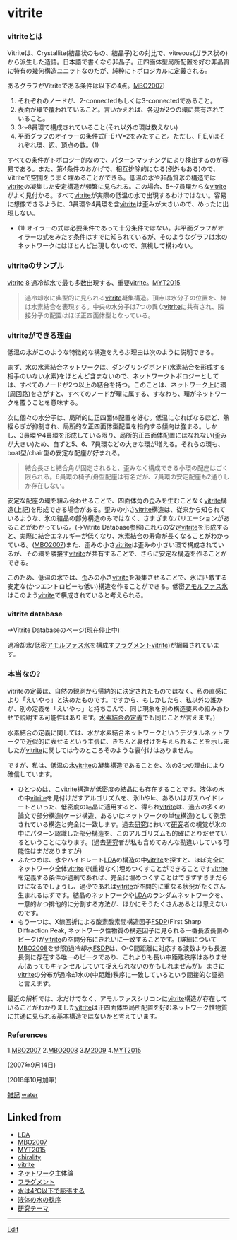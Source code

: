 # vitrite

### vitriteとは

Vitriteは、Crystallite(結晶状のもの、結晶子)との対比で、vitreous(ガラス状の)から派生した造語。日本語で書くなら非晶子。正四面体型局所配置を好む非晶質に特有の幾何構造ユニットなのだが、純粋にトポロジカルに定義される。

あるグラフがVitriteである条件は以下の4点。[MBO2007](MBO2007.md))


1. それぞれのノードが、2-connectedもしくは3-connectedであること。
2. 表面が環で覆われていること。言いかえれば、各辺が2つの環に共有されていること。
3. 3～8員環で構成されていること(それ以外の環は数えない)
4. 平面グラフのオイラーの条件式F-E+V=2をみたすこと。ただし、F,E,Vはそれぞれ環、辺、頂点の数。(1)



すべての条件がトポロジー的なので、パターンマッチングにより検出するのが容易である。また、第4条件のおかげで、相互排除的になる(例外もある)ので、Vitriteで空間をうまく埋めることができる。低温の水や非晶質氷の構造では[vitrite](vitrite.md)の凝集した安定構造が頻繁に見られる。この場合、5～7員環からな[vitrite](vitrite.md)がよく見付かる。すべて[vitrite](vitrite.md)が実際の低温の水で出現するわけではない。容易に想像できるように、3員環や4員環を含[vitrite](vitrite.md)は歪みが大きいので、めったに出現しない。




* (1) オイラーの式は必要条件であって十分条件ではない。非平面グラフがオイラーの式をみたす条件はすでに知られているが、そのようなグラフは水のネットワークにはほとんど出現しないので、無視して構わない。

### vitriteのサンプル

[](https://gyazo.com/60f0c09bd8ac58a62c071c42fc04b024)

[vitrite](vitrite.md) [8](8.md) 過冷却水で最も多数出現する、重要[vitrite](vitrite.md)。[MYT2015](MYT2015.md)

[](https://gyazo.com/3c0f4f7c13b56a391996eb6925c739e4)



>過冷却水に典型的に見られる[vitrite](vitrite.md)凝集構造。頂点は水分子の位置を、棒は水素結合を表現する。中央の水分子は7つの異な[vitrite](vitrite.md)に共有され、隣接分子の配置はほぼ正四面体型となっている。



### vitriteができる理由

低温の水がこのような特徴的な構造をえらぶ理由は次のように説明できる。

まず、水の水素結合ネットワークは、ダングリングボンド(水素結合を形成する相手のいない水素)をほとんど含まないので、ネットワークトポロジーとしては、すべてのノードが2つ以上の結合を持つ。このことは、ネットワーク上に環(周回路)をさがすと、すべてのノードが環に属する、すなわち、環がネットワークを覆うことを意味する。

次に個々の水分子は、局所的に正四面体配置を好む。低温になればなるほど、熱揺らぎが抑制され、局所的な正四面体型配置を指向する傾向は強まる。しかし、3員環や4員環を形成している限り、局所的正四面体配置にはなれない(歪みが大きい)ため、自ずと5、6、7員環などの大きな環が増える。それらの環も、boat型/chair型の安定な配座が好まれる。

[](https://gyazo.com/6c0a8ca297357557361a2456a2533653)



>結合長さと結合角が固定されると、歪みなく構成できる小環の配座はごく限られる。6員環の椅子/舟型配座は有名だが、7員環の安定配座も2通りしか存在しない。



安定な配座の環を組み合わせることで、四面体角の歪みを生むことなく[vitrite](vitrite.md)構造(上記)を形成できる場合がある。歪みの小さ[vitrite](vitrite.md)構造は、従来から知られているような、氷の結晶の部分構造のみではなく、さまざまなバリエーションがあることがわかっている。(→Vitrite Database参照)これらの安定[vitrite](vitrite.md)を形成すると、実際に結合エネルギーが低くなり、水素結合の寿命が長くなることがわかっている。([MBO2007](MBO2007.md))また、歪みの小さ[vitrite](vitrite.md)は歪みの小さい環で構成されているが、その環を隣接す[vitrite](vitrite.md)が共有することで、さらに安定な構造を作ることができる。

このため、低温の水では、歪みの小さ[vitrite](vitrite.md)を凝集させることで、氷に匹敵する安定な(かつエントロピーも低い)構造を作ることができる。低密[アモルファス氷](アモルファス氷.md)はこのよう[vitrite](vitrite.md)で構成されていると考えられる。



### vitrite database

→Vitrite Databaseのページ(現在停止中)

過冷却水/低密[アモルファス氷](アモルファス氷.md)を構成す[フラグメント](フラグメント.md)[vitrite](vitrite.md))が網羅されています。



### 本当なの?

vitriteの定義は、自然の観測から帰納的に決定されたものではなく、私の直感により「えいやっ」と決めたものです。ですから、もしかしたら、私以外の誰かが、別の定義を「えいやっ」と持ちこんで、同じ現象を別の構造要素の組みあわせで説明する可能性はあります。[水素結合の定義](水素結合の定義.md)でも同じことが言えます。)

水素結合の定義に関しては、水が水素結合ネットワークというデジタルネットワークで近似的に表せるという主張に、きちんと裏付けを与えられることを示しましたが[vitrite](vitrite.md)に関しては今のところそのような裏付けはありません。

ですが、私は、低温の水[vitrite](vitrite.md)の凝集構造であることを、次の3つの理由により確信しています。


* ひとつめは、こ[vitrite](vitrite.md)構造が低密度の結晶にも存在することです。液体の水の中[vitrite](vitrite.md)を見付けだすアルゴリズムを、氷IhやIc、あるいはガスハイドレートといった、低密度の結晶に適用すると、得られ[vitrite](vitrite.md)は、過去の多くの論文で部分構造(ケージ構造、あるいはネットワークの単位構造)として例示されている構造と完全に一致します。過去[研究](研究.md)において[研究](研究.md)者の視覚が氷の中にパターン認識した部分構造を、このアルゴリズムも的確にとりだせているということになります。(過去[研究](研究.md)者が私も含めてみんな勘違いしている可能性はまだありますが)
* ふたつめは、氷やハイドレート[LDA](LDA.md)の構造の中[vitrite](vitrite.md)を探すと、ほぼ完全にネットワーク全体[vitrite](vitrite.md)で(重複なく)埋めつくすことができることです[vitrite](vitrite.md)を定義する条件が過剰であれば、完全に埋めつくすことはできずすきまだらけになるでしょうし、過少であれば[vitrite](vitrite.md)が空間的に重なる状況がたくさん生まれるはずです。結晶のネットワークや[LDA](LDA.md)のランダムネットワークを、一意的かつ排他的に分割する方法が、ほかにそうたくさんあるとは思えないのです。
* もう一つは、X線回折による酸素酸素間構造因子[FSDP](FSDP.md)(First Sharp Diffraction Peak, ネットワーク性物質の構造因子に見られる一番長波長側のピーク)が[vitrite](vitrite.md)の空間分布にきれいに一致することです。(詳細について[MBO2008](MBO2008.md)を参照)過冷却水[FSDP](FSDP.md)は、O-O間距離に対応する波数よりも長波長側に存在する唯一のピークであり、これよりも長い中距離秩序はありません(あってもキャンセルしていて捉えられないのかもしれませんが)。まさに[vitrite](vitrite.md)の分布が過冷却水の(中距離)秩序に一致しているという間接的な証拠と言えます。

最近の解析では、水だけでなく、アモルファスシリコンに[vitrite](vitrite.md)構造が存在していることがわかりました[vitrite](vitrite.md)は正四面体型局所配置を好むネットワーク性物質に共通に見られる基本構造ではないかと考えています。



### References


1.[MBO2007](MBO2007.md) 
2.[MBO2008](MBO2008.md)
3.[M2009](M2009.md)
4.[MYT2015](MYT2015.md)

(2007年9月14日)

(2018年10月加筆)

[雑記](雑記.md) [water](water.md) 


## Linked from

* [LDA](LDA.md)
* [MBO2007](MBO2007.md)
* [MYT2015](MYT2015.md)
* [chirality](chirality.md)
* [vitrite](vitrite.md)
* [ネットワーク主体論](ネットワーク主体論.md)
* [フラグメント](フラグメント.md)
* [水は4℃以下で膨張する](水は4℃以下で膨張する.md)
* [液体の水の秩序](液体の水の秩序.md)
* [研究テーマ](研究テーマ.md)


----
[Edit](https://github.com/vitroid/vitroid.github.io/edit/master/MD/vitrite.md)

